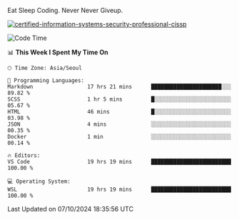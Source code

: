Eat Sleep Coding.
Never Never Giveup.

[![certified-information-systems-security-professional-cissp](https://user-images.githubusercontent.com/44606727/157613689-acd84ec6-5f8f-4e79-89d9-a8d51f033634.png)](https://www.credly.com/badges/f394a010-85a0-450b-9136-8043af01d71c/public_url)

<!--START_SECTION:waka-->
![Code Time](http://img.shields.io/badge/Code%20Time-3%2C483%20hrs%208%20mins-blue)

📊 **This Week I Spent My Time On** 

```text
🕑︎ Time Zone: Asia/Seoul

💬 Programming Languages: 
Markdown                 17 hrs 21 mins      ██████████████████████░░░   89.82 % 
SCSS                     1 hr 5 mins         █░░░░░░░░░░░░░░░░░░░░░░░░   05.67 % 
HTML                     46 mins             █░░░░░░░░░░░░░░░░░░░░░░░░   03.98 % 
JSON                     4 mins              ░░░░░░░░░░░░░░░░░░░░░░░░░   00.35 % 
Docker                   1 min               ░░░░░░░░░░░░░░░░░░░░░░░░░   00.14 % 

🔥 Editors: 
VS Code                  19 hrs 19 mins      █████████████████████████   100.00 % 

💻 Operating System: 
WSL                      19 hrs 19 mins      █████████████████████████   100.00 % 
```


 Last Updated on 07/10/2024 18:35:56 UTC
<!--END_SECTION:waka-->

